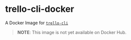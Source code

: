 # trello-cli-docker

A Docker Image for [`trello-cli`](https://github.com/mheap/trello-cli)

> **NOTE**: This image is not yet available on Docker Hub.
